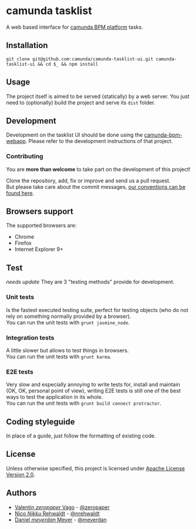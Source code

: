 # camunda tasklist

A web based interface for [camunda BPM platform](http://camunda.org) tasks.

## Installation

`git clone git@github.com:camunda/camunda-tasklist-ui.git camunda-tasklist-ui && cd $_ && npm install`

## Usage

The project itself is aimed to be served (statically) by a web server.
You just need to (optionally) build the project and serve its `dist` folder.

## Development

Development on the tasklist UI should be done using the [camunda-bpm-webapp](https://github.com/camunda/camunda-bpm-webapp/). Please refer to the development instructions of that project.

### Contributing

You are __more than welcome__ to take part on the development of this project!

Clone the repository, add, fix or improve and send us a pull request.    
But please take care about the commit messages, [our conventions can be found
here](https://github.com/ajoslin/conventional-changelog/blob/master/CONVENTIONS.md).


## Browsers support

The supported browsers are:
 - Chrome
 - Firefox
 - Internet Explorer 9+

## Test

_needs update_
They are 3 "testing methods" provide for development.

### Unit tests

Is the fastest executed testing suite, perfect for testing objects
(who do not rely on something normally provided by a browser).   
You can run the unit tests with `grunt jasmine_node`.

### Integration tests

A little slower but allows to test things in browsers.   
You can run the unit tests with `grunt karma`.

### E2E tests

Very slow and especially annoying to write tests for, install and maintain
(OK, OK, personal point of view), writing E2E tests is still one of
the best ways to test the application in its whole.   
You can run the unit tests with `grunt build connect protractor`.

## Coding styleguide

In place of a guide, just follow the formatting of existing code.

## License

Unless otherwise specified, this project is licensed under [Apache License Version 2.0](./LICENSE).

## Authors

 - [Valentin _zeropaper_ Vago](https://github.com/zeropaper) - [@zeropaper](http://twitter.com/zeropaper)
 - [Nico _Nikku_ Rehwaldt](https://github.com/nikku) - [@nrehwaldt](http://twitter.com/nrehwaldt) 
 - [Daniel _meyerdan_ Meyer](https://github.com/meyerdan) - [@meyerdan](http://twitter.com/meyerdan)
